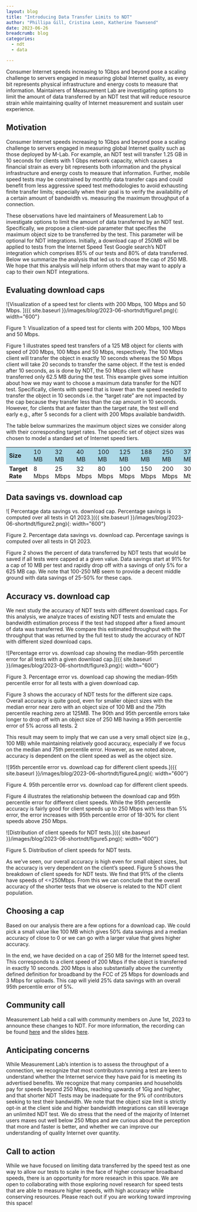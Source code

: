 ```yaml
---
layout: blog
title: "Introducing Data Transfer Limits to NDT"
author: "Phillipa Gill, Cristina Leon, Katherine Townsend"
date: 2023-06-26
breadcrumb: blog
categories:
  - ndt
  - data

---
```


Consumer Internet speeds increasing to 1Gbps and beyond pose a scaling challenge to servers engaged in measuring global Internet quality, as every bit represents physical infrastructure and energy costs to measure that information. Maintainers of Measurement Lab are investigating options to limit the amount of data transferred by an NDT test that will reduce resource strain while maintaining quality of Internet measurement and sustain user experience.

 <!--more-->


## Motivation

Consumer Internet speeds increasing to 1Gbps and beyond pose a scaling challenge to servers engaged in measuring global Internet quality such as those deployed by M-Lab. For example, an NDT test will transfer 1.25 GB in 10 seconds for clients with 1 Gbps network capacity, which causes a financial strain as every bit represents both information and the physical infrastructure and energy costs to measure that information.  Further, mobile speed tests may be constrained by monthly data transfer caps and could benefit from less aggressive speed test methodologies to avoid exhausting finite transfer limits; especially when their goal is to verify the availability of a certain amount of bandwidth vs. measuring the maximum throughput of a connection. 

These observations have led maintainers of Measurement Lab to investigate options to limit the amount of data transferred by an NDT test. Specifically, we propose a client-side parameter that specifies the maximum object size to be transferred by the test. This parameter will be optional for NDT integrations. Initially, a download cap of 250MB will be applied to tests from the Internet Speed Test Google search’s NDT integration which comprises 85% of our tests and 80% of data transferred. Below we summarize the analysis that led us to choose the cap of 250 MB. We hope that this analysis will help inform others that may want to apply a cap to their own NDT integrations. 

## Evaluating download caps


![Visualization of a speed test for clients with 200 Mbps, 100 Mbps and 50 Mbps. 
]({{ site.baseurl }}/images/blog/2023-06-shortndt/figure1.png){: width="600"}

Figure 1: Visualization of a speed test for clients with 200 Mbps, 100 Mbps and 50 Mbps. 

Figure 1 illustrates speed test transfers of a 125 MB object for clients with speed of 200 Mbps, 100 Mbps and 50 Mbps, respectively. The 100 Mbps client will transfer the object in exactly 10 seconds whereas the 50 Mbps client will take 20 seconds to transfer the same object. If the test is ended after 10 seconds, as is done by NDT, the 50 Mbps client will have transferred only 62.5 MB during the test. This example gives some intuition about how we may want to choose a maximum data transfer for the NDT test. Specifically, clients with speed that is lower than the speed needed to transfer the object in 10 seconds i.e. the  “target rate” are not impacted by the cap because they transfer less than the cap amount in 10 seconds. However, for clients that are faster than the target rate, the test will end early e.g., after 5 seconds for a client with 200 Mbps available bandwidth. 

The table below summarizes the maximum object sizes we consider along with their corresponding target rates. The specific set of object sizes was chosen to model a standard set of Internet speed tiers.

<table>
  <tr style="background-color:#ADD8E6;">
   <td><strong>Size</strong>
   </td>
   <td>10 MB
   </td>
   <td>32 MB
   </td>
   <td>40 MB
   </td>
   <td>100 MB
   </td>
   <td>125 MB
   </td>
   <td>188 MB
   </td>
   <td>250 MB
   </td>
   <td>375 MB
   </td>
   <td>625 MB
   </td>
   <td>1,250 MB
   </td>
  </tr>
  <tr>
   <td><strong>Target Rate</strong>
   </td>
   <td>8 Mbps
   </td>
   <td>25 Mbps
   </td>
   <td>32 Mbps
   </td>
   <td>80 Mbps
   </td>
   <td>100 Mbps
   </td>
   <td>150 Mbps
   </td>
   <td>200 Mbps
   </td>
   <td>300 Mbps
   </td>
   <td>500 Mbps
   </td>
   <td>1 Gbps
   </td>
  </tr>
</table>


## Data savings vs. download cap


![ Percentage data savings vs. download cap. Percentage savings is computed over all tests in Q1 2023.]({{ site.baseurl }}/images/blog/2023-06-shortndt/figure2.png){: width="600"}

Figure 2. Percentage data savings vs. download cap. Percentage savings is computed over all tests in Q1 2023. 

Figure 2 shows the percent of data transferred by NDT tests that would be saved if all tests were capped at a given value. Data savings start at 91% for a cap of 10 MB per test and rapidly drop off with a savings of only 5% for a 625 MB cap. We note that 100-250 MB seem to provide a decent middle ground with data savings of 25-50% for these caps.

## Accuracy vs. download cap

We next study the accuracy of NDT tests with different download caps. For this analysis, we analyze traces of existing NDT tests and emulate the bandwidth estimation process if the test had stopped after a fixed amount of data was transferred. We compare this estimated throughput with the throughput that was returned by the full test to study the accuracy of NDT with different sized download caps. 


![Percentage error vs. download cap showing the median-95th percentile error for all tests with a given download cap.]({{ site.baseurl }}/images/blog/2023-06-shortndt/figure3.png){: width="600"}


Figure 3. Percentage error vs. download cap showing the median-95th percentile error for all tests with a given download cap. 

Figure 3 shows the accuracy of NDT tests for the different size caps. Overall accuracy is quite good, even for smaller object sizes with the median error near zero with an object size of 100 MB and the 75th percentile reaching zero at 125MB. The 90th and 95th percentile errors take longer to drop off with an object size of 250 MB having a 95th percentile error of 5% across all tests. 2

This result may seem to imply that we can use a very small object size (e.g., 100 MB) while maintaining relatively good accuracy, especially if we focus on the median and 75th percentile error. However, as we noted above, accuracy is dependent on the client speed as well as the object size. 



![95th percentile error vs. download cap for different client speeds.]({{ site.baseurl }}/images/blog/2023-06-shortndt/figure4.png){: width="600"}


Figure 4. 95th percentile error vs. download cap for different client speeds. 

Figure 4 illustrates the relationship between the download cap and 95th percentile error for different client speeds.  While the 95th percentile accuracy is fairly good for client speeds up to 250 Mbps with less than 5% error, the error increases with 95th percentile error of 18-30% for client speeds above 250 Mbps. 



![Distribution of client speeds for NDT tests.]({{ site.baseurl }}/images/blog/2023-06-shortndt/figure5.png){: width="600"}


Figure 5. Distribution of client speeds for NDT tests.

As we’ve seen, our overall accuracy is high even for small object sizes, but the accuracy is very dependent on the client’s speed. Figure 5 shows the breakdown of client speeds for NDT tests. We find that 91% of the clients have speeds of &lt;=250Mbps. From this we can conclude that the overall accuracy of the shorter tests that we observe is related to the NDT client population. 

## Choosing a cap

Based on our analysis there are a few options for a download cap. We could pick a small value like 100 MB which gives 50% data savings and a median accuracy of close to 0 or we can go with a larger value that gives higher accuracy. 

In the end, we have decided on a cap of 250 MB for the Internet speed test. This corresponds to a client speed of 200 Mbps if the object is transferred in exactly 10 seconds. 200 Mbps is also substantially above the currently defined definition for broadband by the FCC of 25 Mbps for downloads and 3 Mbps for uploads. This cap will yield 25% data savings with an overall 95th percentile error of 5%. 

## Community call

Measurement Lab held a call with community members on June 1st, 2023 to announce these changes to NDT. For more information, the recording can be found [here](https://youtu.be/J6ueXt98WKE) and the slides [here](https://docs.google.com/presentation/d/1Ls3ivzf3Ya-7WL7w4JkK_MyVxkf4PDsgbh47oKI3-Oc/edit#slide=id.g8dc385d038_0_802).

## Anticipating concerns

While Measurement Lab’s intention is to assess the throughput of a connection, we recognize that most contributors running a test are keen to understand whether the Internet service they have paid for is meeting its advertised benefits. We recognize that many companies and households pay for speeds beyond 250 Mbps, reaching upwards of 1Gig and higher, and that shorter NDT Tests may be inadequate for the 9% of contributors seeking to test their bandwidth. We note that the object size limit is strictly opt-in at the client side and higher bandwidth integrations can still leverage an unlimited NDT test. We do stress that the need of the majority of Internet users maxes out well below 250 Mbps and are curious about the perception that more and faster is better, and whether we can improve our understanding of quality Internet over quantity. 

## Call to action

While we have focused on limiting data transferred by the speed test as one way to allow our tests to scale in the face of higher consumer broadband speeds, there is an opportunity for more research in this space. We are open to collaborating with those exploring novel research for speed tests that are able to measure higher speeds, with high accuracy while conserving resources. Please reach out if you are working toward improving this space!
